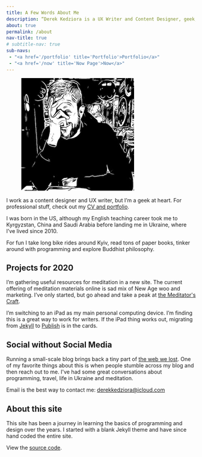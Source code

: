 ```yaml
---
title: A Few Words About Me
description: “Derek Kedziora is a UX Writer and Content Designer, geek, tinkerer and avid reader.”   
about: true
permalink: /about
nav-title: true
# subtitle-nav: true 
sub-navs:
 - "<a href='/portfolio' title='Portfolio'>Portfolio</a>"
 - "<a href='/now' title='Now Page'>Now</a>"
--- 
```


<figure class="about-image"><img src="/static/derek.jpg" alt="The author at a cafe" title="Derek Kedziora"></figure>

I work as a content designer and UX writer, but I’m a geek at heart. For professional stuff, check out my [CV and portfolio](/portfolio).

I was born in the US, although my English teaching career took me to Kyrgyzstan, China and Saudi Arabia before landing me in Ukraine, where I’ve lived since 2010.

For fun I take long bike rides around Kyiv, read tons of paper books, tinker around with programming and explore Buddhist philosophy.

## Projects for 2020

I’m gathering useful resources for meditation in a new site. The current offering of meditation materials online is sad mix of New Age woo and marketing. I’ve only started, but go ahead and take a peak at [the Meditator's Craft](https://meditatorscraft.com "The Meditator's Craft"). 

I’m switching to an iPad as my main personal computing device. I’m finding this is a great way to work for writers. If the iPad thing works out, migrating from [Jekyll](https://jekyllrb.com/) to [Publish](https://github.com/johnsundell/publish) is in the cards. 

## Social without Social Media 

Running a small-scale blog brings back a tiny part of [the web we lost](https://anildash.com/2012/12/13/the_web_we_lost/). One of my favorite things about this is when people stumble across my blog and then reach out to me. I've had some great conversations about programming, travel, life in Ukraine and meditation.  

Email is the best way to contact me: derekkedziora@icloud.com 

## About this site 

This site has been a journey in learning the basics of programming and design over the years. I started with a blank Jekyll theme and have since hand coded the entire site. 

View the [source code](https://github.com/derekkedziora/derekkedziora.com).